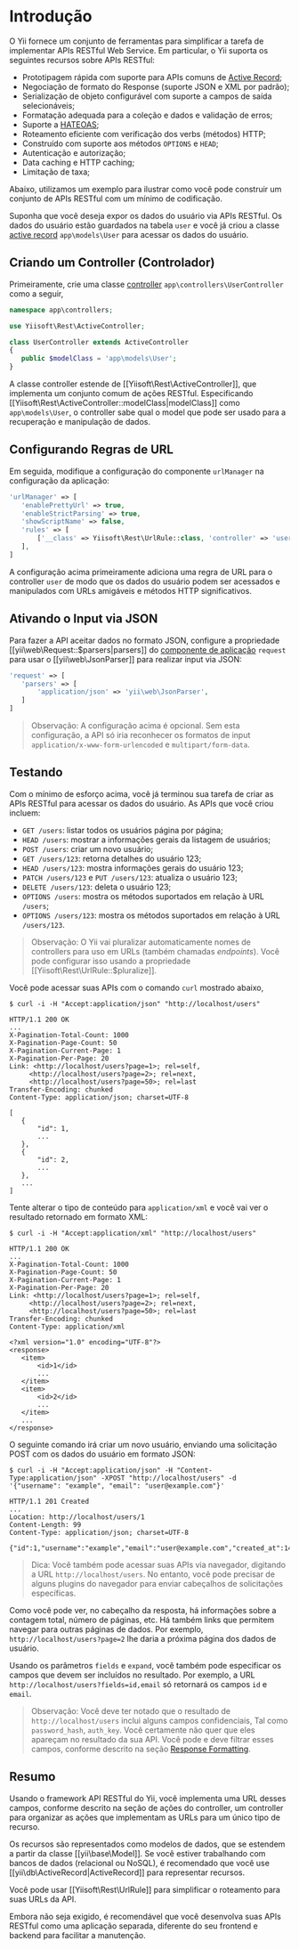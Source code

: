 Introdução
===========

O Yii fornece um conjunto de ferramentas para simplificar a tarefa de implementar APIs RESTful Web Service. Em particular, o Yii suporta os seguintes recursos sobre APIs RESTful:

* Prototipagem rápida com suporte para APIs comuns de [Active Record](db-active-record.md);
* Negociação de formato do Response (suporte JSON e XML por padrão);
* Serialização de objeto configurável com suporte a campos de saída selecionáveis;
* Formatação adequada para a coleção e dados e validação de erros;
* Suporte a [HATEOAS](http://en.wikipedia.org/wiki/HATEOAS);
* Roteamento eficiente com verificação dos verbs (métodos) HTTP;
* Construído com suporte aos métodos `OPTIONS` e `HEAD`;
* Autenticação e autorização;
* Data caching e HTTP caching;
* Limitação de taxa;


Abaixo, utilizamos um exemplo para ilustrar como você pode construir um conjunto de APIs RESTful com um mínimo de codificação.

Suponha que você deseja expor os dados do usuário via APIs RESTful. Os dados do usuário estão guardados na tabela `user` e você já criou a classe [active record](db-active-record.md) `app\models\User` para acessar os dados do usuário.


## Criando um Controller (Controlador) <span id="creating-controller"></span>

Primeiramente, crie uma classe [controller](structure-controllers.md) `app\controllers\UserController` como a seguir,

```php
namespace app\controllers;

use Yiisoft\Rest\ActiveController;

class UserController extends ActiveController
{
   public $modelClass = 'app\models\User';
}
```

A classe controller estende de [[Yiisoft\Rest\ActiveController]], que implementa um conjunto comum de ações RESTful. Especificando [[Yiisoft\Rest\ActiveController::modelClass|modelClass]]
como `app\models\User`, o controller sabe qual o model que pode ser usado para a recuperação e manipulação de dados.


## Configurando Regras de URL <span id="configuring-url-rules"></span>


Em seguida, modifique a configuração do componente `urlManager` na configuração da aplicação:

```php
'urlManager' => [
   'enablePrettyUrl' => true,
   'enableStrictParsing' => true,
   'showScriptName' => false,
   'rules' => [
       ['__class' => Yiisoft\Rest\UrlRule::class, 'controller' => 'user'],
   ],
]
```

A configuração acima primeiramente adiciona uma regra de URL para o controller `user` de modo que os dados do usuário podem ser acessados e manipulados com URLs amigáveis e métodos HTTP significativos.


## Ativando o Input via JSON <span id="enabling-json-input"></span>

Para fazer a API aceitar dados no formato JSON, configure a propriedade [[yii\web\Request::$parsers|parsers]] do [componente de aplicação](structure-application-components.md) `request` para usar o [[yii\web\JsonParser]] para realizar input via JSON:

```php
'request' => [
   'parsers' => [
       'application/json' => 'yii\web\JsonParser',
   ]
]
```

> Observação: A configuração acima é opcional. Sem esta configuração, a API só iria reconhecer os formatos de input `application/x-www-form-urlencoded` e `multipart/form-data`.


## Testando <span id="trying-it-out"></span>

Com o mínimo de esforço acima, você já terminou sua tarefa de criar as APIs RESTful para acessar os dados do usuário. As APIs que você criou incluem:

* `GET /users`: listar todos os usuários página por página;
* `HEAD /users`: mostrar a informações gerais da listagem de usuários;
* `POST /users`: criar um novo usuário;
* `GET /users/123`: retorna detalhes do usuário 123;
* `HEAD /users/123`: mostra informações gerais do usuário 123;
* `PATCH /users/123` e `PUT /users/123`: atualiza o usuário 123;
* `DELETE /users/123`: deleta o usuário 123;
* `OPTIONS /users`: mostra os métodos suportados em relação à URL `/users`;
* `OPTIONS /users/123`: mostra os métodos suportados em relação à URL `/users/123`.

> Observação: O Yii vai pluralizar automaticamente nomes de controllers para uso em URLs (também chamadas *endpoints*).
> Você pode configurar isso usando a propriedade [[Yiisoft\Rest\UrlRule::$pluralize]].

Você pode acessar suas APIs com o comando `curl` mostrado abaixo,

```
$ curl -i -H "Accept:application/json" "http://localhost/users"

HTTP/1.1 200 OK
...
X-Pagination-Total-Count: 1000
X-Pagination-Page-Count: 50
X-Pagination-Current-Page: 1
X-Pagination-Per-Page: 20
Link: <http://localhost/users?page=1>; rel=self, 
     <http://localhost/users?page=2>; rel=next, 
     <http://localhost/users?page=50>; rel=last
Transfer-Encoding: chunked
Content-Type: application/json; charset=UTF-8

[
   {
       "id": 1,
       ...
   },
   {
       "id": 2,
       ...
   },
   ...
]
```

Tente alterar o tipo de conteúdo para `application/xml` e você vai ver o resultado retornado em formato XML:

```
$ curl -i -H "Accept:application/xml" "http://localhost/users"

HTTP/1.1 200 OK
...
X-Pagination-Total-Count: 1000
X-Pagination-Page-Count: 50
X-Pagination-Current-Page: 1
X-Pagination-Per-Page: 20
Link: <http://localhost/users?page=1>; rel=self, 
     <http://localhost/users?page=2>; rel=next, 
     <http://localhost/users?page=50>; rel=last
Transfer-Encoding: chunked
Content-Type: application/xml

<?xml version="1.0" encoding="UTF-8"?>
<response>
   <item>
       <id>1</id>
       ...
   </item>
   <item>
       <id>2</id>
       ...
   </item>
   ...
</response>
```

O seguinte comando irá criar um novo usuário, enviando uma solicitação POST com os dados do usuário em formato JSON:

```
$ curl -i -H "Accept:application/json" -H "Content-Type:application/json" -XPOST "http://localhost/users" -d '{"username": "example", "email": "user@example.com"}'

HTTP/1.1 201 Created
...
Location: http://localhost/users/1
Content-Length: 99
Content-Type: application/json; charset=UTF-8

{"id":1,"username":"example","email":"user@example.com","created_at":1414674789,"updated_at":1414674789}
```

> Dica: Você também pode acessar suas APIs via navegador, digitando a URL `http://localhost/users`. No entanto, você pode precisar de alguns plugins do navegador para enviar cabeçalhos de solicitações específicas.

Como você pode ver, no cabeçalho da resposta, há informações sobre a contagem total, número de páginas, etc. Há também links que permitem navegar para outras páginas de dados. Por exemplo, `http://localhost/users?page=2` lhe daria a próxima página dos dados de usuário.

Usando os parâmetros `fields` e `expand`, você também pode especificar os campos que devem ser incluídos no resultado. Por exemplo, a URL `http://localhost/users?fields=id,email` só retornará os campos `id` e `email`.


> Observação: Você deve ter notado que o resultado de `http://localhost/users` 
> inclui alguns campos confidenciais,
> Tal como `password_hash`, `auth_key`. Você certamente não quer que 
> eles apareçam no resultado da sua API.
> Você pode e deve filtrar esses campos, conforme descrito na seção 
> [Response Formatting](rest-response-formatting.md).


## Resumo <span id="summary"></span>

Usando o framework API RESTful do Yii, você implementa uma URL desses campos, conforme descrito na seção de ações do controller, um controller para organizar as ações que implementam as URLs para um único tipo de recurso.

Os recursos são representados como modelos de dados, que se estendem a partir da classe [[yii\base\Model]]. Se você estiver trabalhando com bancos de dados (relacional ou NoSQL), é recomendado que você use [[yii\db\ActiveRecord|ActiveRecord]] para representar recursos.

Você pode usar [[Yiisoft\Rest\UrlRule]] para simplificar o roteamento para suas URLs da API.


Embora não seja exigido, é recomendável que você desenvolva suas APIs RESTful  como uma aplicação separada, diferente do seu frontend e backend para facilitar a manutenção.

